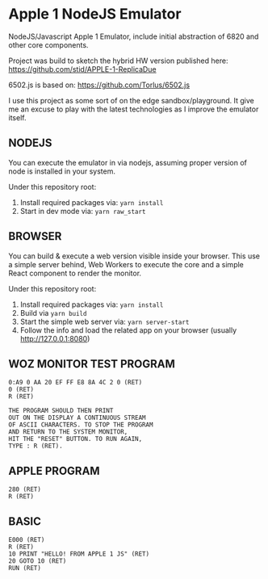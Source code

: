 # Apple 1 NodeJS Emulator

NodeJS/Javascript Apple 1 Emulator, include initial abstraction of 6820 and other core components.

Project was build to sketch the hybrid HW version published here: https://github.com/stid/APPLE-1-ReplicaDue

6502.js is based on:
https://github.com/Torlus/6502.js

I use this project as some sort of on the edge sandbox/playground. It give me an excuse to play with the latest technologies as I improve the emulator itself.

## NODEJS

You can execute the emulator in via nodejs, assuming proper version of node is installed in your system.

Under this repository root:

1. Install required packages via: `yarn install`
2. Start in dev mode via: `yarn raw_start`

## BROWSER

You can build & execute a web version visible inside your browser. This use a simple server behind, Web Workers to execute the core and a simple React component to render the monitor.

Under this repository root:

1. Install required packages via: `yarn install`
2. Build via `yarn build`
3. Start the simple web server via: `yarn server-start`
4. Follow the info and load the related app on your browser (usually http://127.0.0.1:8080)

## WOZ MONITOR TEST PROGRAM

``` text
0:A9 0 AA 20 EF FF E8 8A 4C 2 0 (RET)
0 (RET)
R (RET)

THE PROGRAM SHOULD THEN PRINT
OUT ON THE DISPLAY A CONTINUOUS STREAM
OF ASCII CHARACTERS. TO STOP THE PROGRAM
AND RETURN TO THE SYSTEM MONITOR,
HIT THE "RESET" BUTTON. TO RUN AGAIN,
TYPE : R (RET).
```

## APPLE  PROGRAM

``` text
280 (RET)
R (RET)
```

## BASIC

``` text
E000 (RET)
R (RET)
10 PRINT "HELLO! FROM APPLE 1 JS" (RET)
20 GOTO 10 (RET)
RUN (RET)
```
